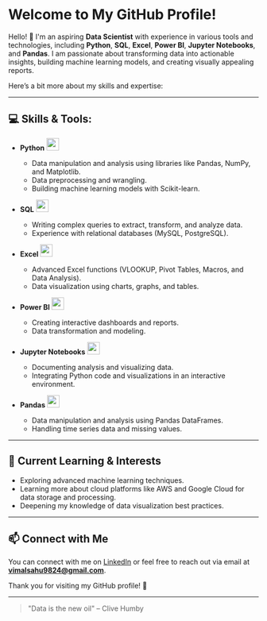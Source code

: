 # Welcome to My GitHub Profile!

Hello! 👋 I'm an aspiring **Data Scientist** with experience in various tools and technologies, including **Python**, **SQL**, **Excel**, **Power BI**, **Jupyter Notebooks**, and **Pandas**. I am passionate about transforming data into actionable insights, building machine learning models, and creating visually appealing reports.

Here’s a bit more about my skills and expertise:

---

## 💻 Skills & Tools:

- **Python** 
  <img src="https://img.icons8.com/color/48/000000/python.png" width="25" height="25"/>
    - Data manipulation and analysis using libraries like Pandas, NumPy, and Matplotlib.
    - Data preprocessing and wrangling.
    - Building machine learning models with Scikit-learn.

- **SQL** 
  <img src="https://img.icons8.com/color/48/000000/database.png" width="25" height="25"/>
    - Writing complex queries to extract, transform, and analyze data.
    - Experience with relational databases (MySQL, PostgreSQL).

- **Excel** 
  <img src="https://img.icons8.com/color/48/000000/microsoft-excel.png" width="25" height="25"/>
    - Advanced Excel functions (VLOOKUP, Pivot Tables, Macros, and Data Analysis).
    - Data visualization using charts, graphs, and tables.

- **Power BI** 
  <img src="https://img.icons8.com/color/48/000000/power-bi.png" width="25" height="25"/>
    - Creating interactive dashboards and reports.
    - Data transformation and modeling.

- **Jupyter Notebooks** 
  <img src="https://img.icons8.com/color/48/000000/jupyter.png" width="25" height="25"/>
    - Documenting analysis and visualizing data.
    - Integrating Python code and visualizations in an interactive environment.

- **Pandas** 
  <img src="https://img.icons8.com/color/48/000000/pandas.png" width="25" height="25"/>
    - Data manipulation and analysis using Pandas DataFrames.
    - Handling time series data and missing values.

---



## 🌱 Current Learning & Interests

- Exploring advanced machine learning techniques.
- Learning more about cloud platforms like AWS and Google Cloud for data storage and processing.
- Deepening my knowledge of data visualization best practices.

---

## 📫 Connect with Me

You can connect with me on [LinkedIn](https://www.linkedin.com/in/vimal-sahu-053a65195/) or feel free to reach out via email at **vimalsahu9824@gmail.com**.

Thank you for visiting my GitHub profile! 🚀

---

> "Data is the new oil" – Clive Humby
